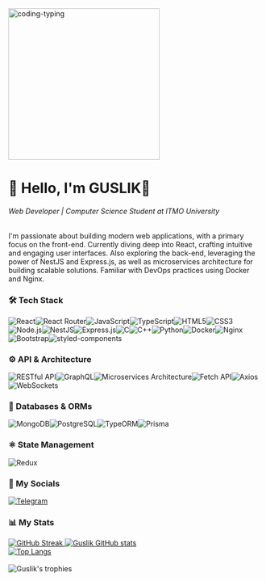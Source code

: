 <div align="left">
  <img src="https://media.tenor.com/C9qukZqPPS4AAAAC/coding-typing.gif" alt="coding-typing" width="300">
<h1>👋 Hello, I'm <span style="text-transform: uppercase;">Guslik</span>👻</h1>
  
  ###### Web Developer | Computer Science Student at ITMO University

  <p>
    I'm passionate about building modern web applications, with a primary focus on the front-end.
    Currently diving deep into React, crafting intuitive and engaging user interfaces. Also exploring the back-end,
    leveraging the power of NestJS and Express.js, as well as microservices architecture for building scalable solutions. Familiar with DevOps practices using Docker and Nginx.
  </p>

  <h3>🛠️ Tech Stack</h3>

  <div style="display: flex; flex-wrap: wrap;">
    <img src="https://img.shields.io/badge/React-20232A?style=for-the-badge&logo=react&logoColor=61DAFB" alt="React"/>
    <img src="https://img.shields.io/badge/React_Router-CA4245?style=for-the-badge&logo=react%20router&logoColor=white" alt="React Router"/>
    <img src="https://img.shields.io/badge/JavaScript-F7DF1E?style=for-the-badge&logo=javascript&logoColor=000000" alt="JavaScript"/>
    <img src="https://img.shields.io/badge/TypeScript-3178C6?style=for-the-badge&logo=typescript&logoColor=white" alt="TypeScript"/>
    <img src="https://img.shields.io/badge/HTML5-E34F26?style=for-the-badge&logo=html5&logoColor=white" alt="HTML5"/>
    <img src="https://img.shields.io/badge/CSS3-1572B6?style=for-the-badge&logo=css3&logoColor=white" alt="CSS3"/>
    <img src="https://img.shields.io/badge/Node.js-339933?style=for-the-badge&logo=nodedotjs&logoColor=white" alt="Node.js"/>
    <img src="https://img.shields.io/badge/NestJS-E0234E?style=for-the-badge&logo=nestjs&logoColor=white" alt="NestJS"/>
    <img src="https://img.shields.io/badge/Express.js-000000?style=for-the-badge&logo=express&logoColor=white" alt="Express.js"/>
    <img src="https://img.shields.io/badge/C-%2300599C.svg?&style=for-the-badge&logo=c&logoColor=white" alt="C"/>
    <img src="https://img.shields.io/badge/C++-%2300599C.svg?&style=for-the-badge&logo=c%2B%2B&ogoColor=white" alt="C++"/>
    <img src="https://img.shields.io/badge/Python-3776AB?style=for-the-badge&logo=python&logoColor=white" alt="Python"/>
    <img src="https://img.shields.io/badge/Docker-2496ED?style=for-the-badge&logo=docker&logoColor=white" alt="Docker"/>
    <img src="https://img.shields.io/badge/Nginx-009639?style=for-the-badge&logo=nginx&logoColor=white" alt="Nginx"/>
    <img src="https://img.shields.io/badge/Bootstrap-7952B3?style=for-the-badge&logo=bootstrap&logoColor=white" alt="Bootstrap"/>
    <img src="https://img.shields.io/badge/styled--components-DB7093?style=for-the-badge&logo=styled-components&logoColor=white" alt="styled-components"/>
  </div>

 <h3> ⚙️ API & Architecture</h3>
  <div style="display: flex; flex-wrap: wrap;">
    <img src="https://img.shields.io/badge/RESTful-orange?style=for-the-badge&logo=data:image/png;base64,iVBORw0KGgoAAAANSUhEUgAAAB4AAAAeCAYAAADp/W5tAAAACXBIWXMAAAsTAAALEwEAmpwYAAAAAXNSRgIB2Ue3OQAAAAlwSFlzAAALEwAACxMBA4Kz3AAAAH5JREFUSA1jYKAjYF5wcHCQ1BqJmQECAwggIWCkZCSYGAoI0F+s+gYGBiEwMjAAAV8M+wQ19d0vAAAAAElFTkSuQmCC" alt="RESTful API" />
    <img src="https://img.shields.io/badge/GraphQL-E10098?style=for-the-badge&logo=graphql&logoColor=white" alt="GraphQL"/>
    <img src="https://img.shields.io/badge/Microservices-000000?style=for-the-badge&logo=microservices&logoColor=white" alt="Microservices Architecture"/>
    <img src="https://img.shields.io/badge/Fetch_API-black?style=for-the-badge&logo=data:image/png;base64,iVBORw0KGgoAAAANSUhEUgAAAB4AAAAeCAYAAADp/W5tAAAACXBIWXMAAAsTAAALEwEAmpwYAAAAAXNSRgIB2Ue3OQAAAAlwSFlzAAALEwAACxMBA4Kz3AAAAFdJREFUSA1jYKAsYF5wcHCQ1BqJmQECAsIg5WSA+CgqBvEAwEGBwYCBgYg8k2gXDAwM5Mh0E/6Hn6Z/92sAAAAASUVORK5CYII=" alt="Fetch API"/>
    <img src="https://img.shields.io/badge/Axios-671ddf?style=for-the-badge&logo=axios&logoColor=white" alt="Axios"/>
    <img src="https://img.shields.io/badge/WebSockets-000000?style=for-the-badge&logo=WebSockets&logoColor=white" alt="WebSockets"/>
  </div>

  <h3> 💾 Databases & ORMs</h3>
  <div style="display: flex; flex-wrap: wrap;">
    <img src="https://img.shields.io/badge/MongoDB-47A248?style=for-the-badge&logo=mongodb&logoColor=white" alt="MongoDB"/>
    <img src="https://img.shields.io/badge/PostgreSQL-336791?style=for-the-badge&logo=postgresql&logoColor=white" alt="PostgreSQL"/>
    <img src="https://img.shields.io/badge/TypeORM-FF0000?style=for-the-badge&logo=typeorm&logoColor=white" alt="TypeORM"/>
    <img src="https://img.shields.io/badge/Prisma-3979DB?style=for-the-badge&logo=prisma&logoColor=white" alt="Prisma"/>
  </div>

  <h3> ⚛️ State Management</h3>
  <img src="https://img.shields.io/badge/Redux-764ABC?style=for-the-badge&logo=redux&logoColor=white" alt="Redux"/>

  <h3> 🔗 My Socials</h3>

<a href="https://t.me/guslik5">
  <img src="https://upload.wikimedia.org/wikipedia/commons/thumb/8/82/Telegram_logo.svg/50px-Telegram_logo.svg.png" alt="Telegram">
</a>

  <br>

   <h3> 📊 My Stats</h3>
  <div style="margin-top: 10px;">
    <a href="https://git.io/streak-stats">
      <img src="http://github-readme-streak-stats.herokuapp.com?user=Guslik5&theme=highcontrast&fire=red&ring=purple&stroke=purple&border=purple&sideNums=yellow&currStreakNum=yellow" alt="GitHub Streak" />
    </a>
    <a href="https://github.com/anuraghazra/github-readme-stats">
      <img src="https://github-readme-stats.vercel.app/api?username=Guslik5&theme=highcontrast" alt="Guslik GitHub stats" />
    </a>
  </div>

  <div>
  <a href="https://github.com/anuraghazra/github-readme-stats">
    <img src="https://github-readme-stats.vercel.app/api/top-langs/?username=Guslik5&hide_progress=true&theme=highcontrast" alt="Top Langs" />
  </a>
  </div>
  <br>
  <div>
  <img src="https://github-profile-trophy.vercel.app/?username=Guslik5&theme=highcontrast&no-bg=true&column=3" alt="Guslik's trophies" />
  </div>
</div>
